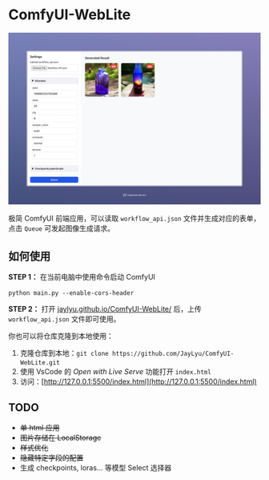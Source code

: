 # ComfyUI-WebLite

![preview](./preview.jpeg)

极简 ComfyUI 前端应用，可以读取 `workflow_api.json` 文件并生成对应的表单，点击 `Queue` 可发起图像生成请求。

## 如何使用

**STEP 1：** 在当前电脑中使用命令启动 ComfyUI

```shell
python main.py --enable-cors-header
```

**STEP 2：** 打开 [jaylyu.github.io/ComfyUI-WebLite/](https://jaylyu.github.io/ComfyUI-WebLite/) 后，上传 `workflow_api.json` 文件即可使用。

你也可以将仓库克隆到本地使用：

1. 克隆仓库到本地：`git clone https://github.com/JayLyu/ComfyUI-WebLite.git`
2. 使用 VsCode 的 *Open with Live Serve* 功能打开 `index.html`
3. 访问：[http://127.0.0.1:5500/index.html](http://127.0.0.1:5500/index.html)


## TODO

- ~~单 html 应用~~
- ~~图片存储在 LocalStorage~~
- ~~样式优化~~
- ~~隐藏特定字段的配置~~
- 生成 checkpoints, loras... 等模型 Select 选择器
